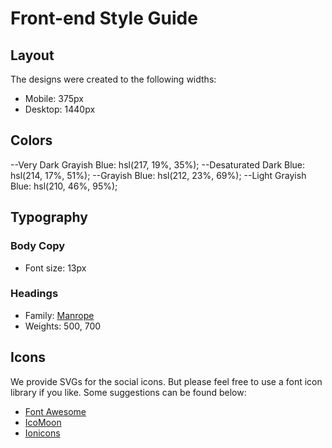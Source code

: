 # Front-end Style Guide

## Layout

The designs were created to the following widths:

- Mobile: 375px
- Desktop: 1440px

## Colors

--Very Dark Grayish Blue: hsl(217, 19%, 35%);
--Desaturated Dark Blue: hsl(214, 17%, 51%);
--Grayish Blue: hsl(212, 23%, 69%);
--Light Grayish Blue: hsl(210, 46%, 95%);

## Typography

### Body Copy

- Font size: 13px

### Headings

- Family: [Manrope](https://fonts.google.com/specimen/Manrope)
- Weights: 500, 700

## Icons

We provide SVGs for the social icons. But please feel free to use a font icon library if you like. Some suggestions can be found below:

- [Font Awesome](https://fontawesome.com)
- [IcoMoon](https://icomoon.io)
- [Ionicons](https://ionicons.com)